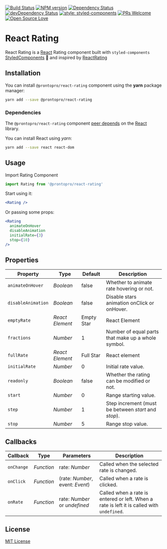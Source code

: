 [![Build Status](https://travis-ci.org/ProntoPro/react-rating.svg?branch=master)](https://travis-ci.org/ProntoPro/react-rating) [![NPM version](https://badge.fury.io/js/%40prontopro%2Freact-rating.svg)](https://www.npmjs.com/package/@prontopro/react-rating)  [![Dependency Status](https://david-dm.org/ProntoPro/react-rating.svg)](https://www.npmjs.com/package/@prontopro/react-rating)
[![devDependency Status](https://david-dm.org/ProntoPro/react-rating/dev-status.svg)](https://www.npmjs.com/package/@prontopro/react-rating) [![style: styled-components](https://img.shields.io/badge/style-%F0%9F%92%85%20styled--components-orange.svg?colorB=daa357&colorA=db748e)](https://github.com/styled-components/styled-components) [![PRs Welcome](https://img.shields.io/badge/PRs-welcome-brightgreen.svg?style=flat-square)](https://github.com/ProntoPro/react-rating/pulls) [![Open Source Love](https://badges.frapsoft.com/os/mit/mit.svg?v=102)](https://github.com/ProntoPro/react-rating)

# React Rating

React Rating is a [React](https://github.com/facebook/react) Rating component built with `styled-components` [StyledComponents](https://github.com/styled-components/styled-components) 💅  and inspired by [ReactRating](https://github.com/dreyescat/react-rating/)

## Installation

You can install `@prontopro/react-rating` component using the **yarn** package manager:

```bash
yarn add --save @prontopro/react-rating
```

### Dependencies

The `@prontopro/react-rating` component [peer depends](https://docs.npmjs.com/files/package.json#peerdependencies) on the [React](http://facebook.github.io/react/) library.

You can install React using *yarn*:

```bash
yarn add --save react react-dom
```

## Usage

Import Rating Component

```javascript
import Rating from '@prontopro/react-rating'
```

Start using it:

```jsx
<Rating />
```

Or passing some props:

```jsx
<Rating
  animateOnHover
  disableAnimation
  initialRate={3}
  stop={10}
/>
```

## Properties

Property            | Type                         | Default              | Description
---                 | ---                          | ---                  | ---
`animateOnHover`    | *Boolean*                    | false                | Whether to animate rate hovering or not.
`disableAnimation`  | *Boolean*                    | false                | Disable stars animation onClick or onHover.
`emptyRate`         | *React Element*              | Empty Star           | React Element
`fractions`         | *Number*                     | 1                    | Number of equal parts that make up a whole symbol.
`fullRate`          | *React Element*              | Full Star            | React element
`initialRate`       | *Number*                     | 0                    | Initial rate value.
`readonly`          | *Boolean*                    | false                | Whether the rating can be modified or not.
`start`             | *Number*                     | 0                    | Range starting value.
`step`              | *Number*                     | 1                    | Step increment (must be between *start* and *stop*).
`stop`              | *Number*                     | 5                    | Range stop value.

## Callbacks

Callback            | Type                         | Parameters                   | Description
---                 | ---                          | ---                              | ---
`onChange`          | *Function*                   | rate: *Number*                   | Called when the selected rate is changed.
`onClick`           | *Function*                   | (rate: *Number*, event: *Event*) | Called when a rate is clicked.
`onRate`            | *Function*                   | rate: *Number* or *undefined*    | Called when a rate is entered or left. When a rate is left it is called with `undefined`.

## License

[MIT License](https://github.com/ProntoPro/react-rating/blob/master/LICENSE.md)
